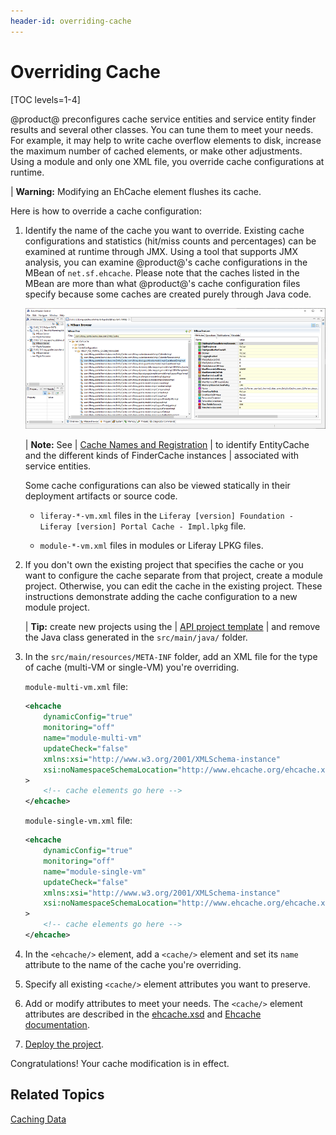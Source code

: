 ```yaml
---
header-id: overriding-cache
---
```


# Overriding Cache

[TOC levels=1-4]

@product@ preconfigures cache service entities and service entity finder results
and several other classes. You can tune them to meet your needs. For example, it
may help to write cache overflow elements to disk, increase the maximum number
of cached elements, or make other adjustments. Using a module and only one XML
file, you override cache configurations at runtime. 

| **Warning:** Modifying an EhCache element flushes its cache. 

Here is how to override a cache configuration: 

1.  Identify the name of the cache you want to override. Existing cache 
    configurations and statistics (hit/miss counts and percentages) can be
    examined at runtime through JMX. Using a tool that supports JMX analysis,
    you can examine @product@'s cache configurations in the MBean of
    `net.sf.ehcache`. Please note that the caches listed in the MBean are more
    than what @product@'s cache configuration files specify because some caches
    are created purely through Java code.

    ![Figure 1: Caches configured in @product@ can be examined using JMX tools such as Zulu Mission Control  \(Portal Process &rarr; MBean server  &rarr; MBean Browser\)](../../images/zulu-mission-control.png)

    | **Note:** See
    | [Cache Names and Registration](/docs/7-2/frameworks/-/knowledge_base/f/cache-configuration#cache-names-and-registration)
    | to identify EntityCache and the different kinds of FinderCache instances 
    | associated with service entities. 

    Some cache configurations can also be viewed statically in their deployment
    artifacts or source code.

    -   `liferay-*-vm.xml` files in the
        `Liferay [version] Foundation - Liferay [version] Portal Cache - Impl.lpkg` file.

    -   `module-*-vm.xml` files in modules or Liferay LPKG files.

2.  If you don't own the existing project that specifies the cache or you want 
    to configure the cache separate from that project, create a module project.
    Otherwise, you can edit the cache in the existing project. These
    instructions demonstrate adding the cache configuration to a new module
    project. 

    | **Tip:** create new projects using the
    | [API project template](/docs/7-2/reference/-/knowledge_base/r/api-template)
    | and remove the Java class generated in the `src/main/java/` folder.

3.  In the `src/main/resources/META-INF` folder, add an XML file for the type of
    cache (multi-VM or single-VM) you're overriding.

    `module-multi-vm.xml` file:

    ```xml
    <ehcache
        dynamicConfig="true"
        monitoring="off"
        name="module-multi-vm"
        updateCheck="false"
        xmlns:xsi="http://www.w3.org/2001/XMLSchema-instance"
        xsi:noNamespaceSchemaLocation="http://www.ehcache.org/ehcache.xsd"
    >
        <!-- cache elements go here -->
    </ehcache>
    ```

    `module-single-vm.xml` file:

    ```xml
    <ehcache
        dynamicConfig="true"
        monitoring="off"
        name="module-single-vm"
        updateCheck="false"
        xmlns:xsi="http://www.w3.org/2001/XMLSchema-instance"
        xsi:noNamespaceSchemaLocation="http://www.ehcache.org/ehcache.xsd"
    >
        <!-- cache elements go here -->
    </ehcache>
    ```

4.  In the `<ehcache/>` element, add a `<cache/>` element and set its `name`
    attribute to the name of the cache you're overriding.

5.  Specify all existing `<cache/>` element attributes you want to preserve. 

6.  Add or modify attributes to meet your needs. The `<cache/>` element 
    attributes are described in the
    [ehcache.xsd](http://www.ehcache.org/ehcache.xsd)
    and
    [Ehcache documentation](http://www.ehcache.org/documentation/2.8/configuration/index.html). 

7.  [Deploy the project](/docs/7-2/reference/-/knowledge_base/r/deploying-a-project). 

Congratulations! Your cache modification is in effect. 

## Related Topics 

[Caching Data](/docs/7-2/frameworks/-/knowledge_base/f/caching-data)
